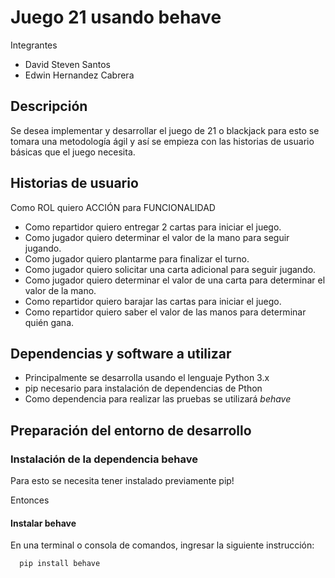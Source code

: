# Juego 21 usando behave

Integrantes
* David Steven Santos
* Edwin Hernandez Cabrera

## Descripción

Se desea implementar y desarrollar el juego de 21 o blackjack para esto se tomara una metodología ágil y así se empieza con las historias de usuario básicas que el juego necesita.

## Historias de usuario 

Como ROL quiero ACCIÓN para FUNCIONALIDAD

* Como repartidor quiero entregar 2 cartas para iniciar el juego.
* Como jugador quiero determinar el valor de la mano para seguir jugando.
* Como jugador quiero plantarme para finalizar el turno.
* Como jugador quiero solicitar una carta adicional para seguir jugando.
* Como jugador quiero determinar el valor de una carta para determinar el valor de la mano.
* Como repartidor quiero barajar las cartas para iniciar el juego.
* Como repartidor quiero saber el valor de las manos para determinar quién gana.

## Dependencias y software a utilizar

* Principalmente se desarrolla usando el lenguaje Python 3.x
* pip necesario para instalación de dependencias de Pthon
* Como dependencia para realizar las pruebas se utilizará *behave*

## Preparación del entorno de desarrollo

### Instalación de la dependencia behave

Para esto se necesita tener instalado previamente pip!

Entonces

#### Instalar behave

En una terminal o consola de comandos, ingresar la siguiente instrucción:

```
  pip install behave
```



